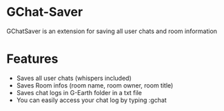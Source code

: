 # GChat-Saver
GChatSaver is an extension for saving all user chats and room information
# Features
- Saves all user chats (whispers included)
- Saves Room infos (room name, room owner, room title)
- Saves chat logs in G-Earth folder in a txt file
- You can easily access your chat log by typing :gchat
